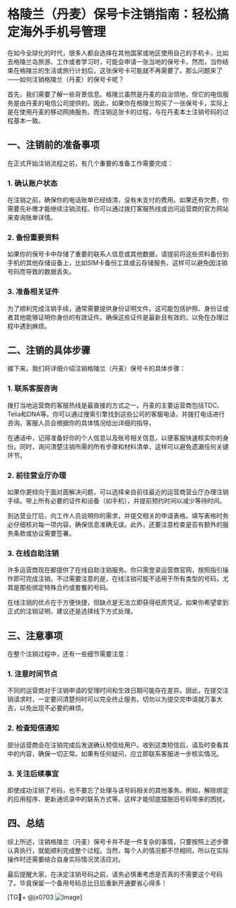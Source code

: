 # 格陵兰（丹麦）保号卡注销指南：轻松搞定海外手机号管理

在如今全球化的时代，很多人都会选择在其他国家或地区使用自己的手机卡，比如去格陵兰岛旅游、工作或者学习时，可能会申请一张当地的保号卡。然而，当你结束在格陵兰的生活或旅行计划后，这张保号卡可能就不再需要了。那么问题来了——如何注销格陵兰（丹麦）的保号卡呢？

首先，我们需要了解一些背景信息。格陵兰虽然是丹麦的自治领地，但它的电信服务是由丹麦的电信公司提供的。因此，如果你在格陵兰购买了一张保号卡，实际上是在使用丹麦的移动网络服务。而注销这张卡的过程，与在丹麦本土注销号码的过程基本一致。

## 一、注销前的准备事项

在正式开始注销流程之前，有几个重要的准备工作需要完成：

### 1. 确认账户状态
在注销之前，确保你的电话账单已经结清，没有未支付的费用。如果还有欠费，你需要先补缴才能继续注销流程。你可以通过拨打客服热线或访问运营商的官方网站来查询账单详情。

### 2. 备份重要资料
如果你的保号卡中存储了重要的联系人信息或其他数据，请提前将这些资料备份到手机的其他存储设备上，比如SIM卡备份工具或云存储服务。这样可以避免因注销号码而导致的数据丢失。

### 3. 准备相关证件
为了顺利完成注销手续，通常需要提供身份证明文件。这可能包括护照、身份证或者其他能够证明你身份的有效证件。确保这些证件是最新且有效的，以免在办理过程中遇到麻烦。

## 二、注销的具体步骤

接下来，我们将详细介绍注销格陵兰（丹麦）保号卡的具体步骤：

### 1. 联系客服咨询
拨打当地运营商的客服热线是最直接的方式之一。丹麦的主要运营商包括TDC、Telia和DNA等。你可以通过搜索引擎找到这些公司的客服电话，并拨打电话进行咨询。客服人员会根据你的具体情况给出详细的指导。

在通话中，记得准备好你的个人信息以及账号相关信息，以便客服快速核实你的身份。同时，询问清楚注销所需的所有步骤和材料清单，这样可以避免遗漏任何关键环节。

### 2. 前往营业厅办理
如果你更倾向于面对面解决问题，可以选择亲自前往最近的运营商营业厅办理注销手续。带上所有必要的证件和设备（如手机），并提前预约时间以减少等待时间。

到达营业厅后，向工作人员说明你的需求，并提交相关的申请表格。填写表格时务必仔细核对每一项内容，确保信息准确无误。此外，还要注意检查是否有额外的服务条款或协议需要签署。

### 3. 在线自助注销
许多运营商现在都提供了在线自助注销服务。你只需登录运营商官网，按照指引操作即可完成注销。不过需要注意的是，在线注销可能不适用于所有类型的号码，尤其是那些绑定特殊合约或套餐的号码。

在线注销的优点在于方便快捷，但缺点是无法立即获得纸质凭证。如果你希望拿到正式的注销证明，建议还是选择线下方式处理。

## 三、注意事项

在整个注销过程中，还有一些细节需要注意：

### 1. 注意时间节点
不同的运营商对于注销申请的受理时间和生效日期可能存在差异。因此，在提交注销请求时，一定要问清楚何时可以完全终止服务。切勿以为提交完申请就万事大吉，以免出现不必要的麻烦。

### 2. 检查短信通知
部分运营商会在注销完成后发送确认短信给用户。收到这类短信后，请及时查看其中的内容，确保一切正常。如果有任何疑问，应立即联系客服进一步核实情况。

### 3. 关注后续事宜
即使成功注销了号码，也不要忘了处理与该号码相关的其他事务。例如，解除绑定的应用程序、更新通讯录中的联系方式等。这样才能彻底摆脱旧号码带来的困扰。

## 四、总结

综上所述，注销格陵兰（丹麦）保号卡并不是一件复杂的事情，只要按照上述步骤认真执行，就能顺利完成整个过程。当然，每个人的情况都不尽相同，所以在实际操作时还需要结合自身实际情况灵活应对。

最后提醒大家，在决定注销号码之前，请务必慎重考虑是否真的不需要这个号码了。毕竟保留一个备用号码总比日后重新开通要省心得多！

[TG💪+ @jx0703 ![Image](https://github.com/user-attachments/assets/dbca1d08-cadb-493c-b0ec-ad6f7a83f270)]